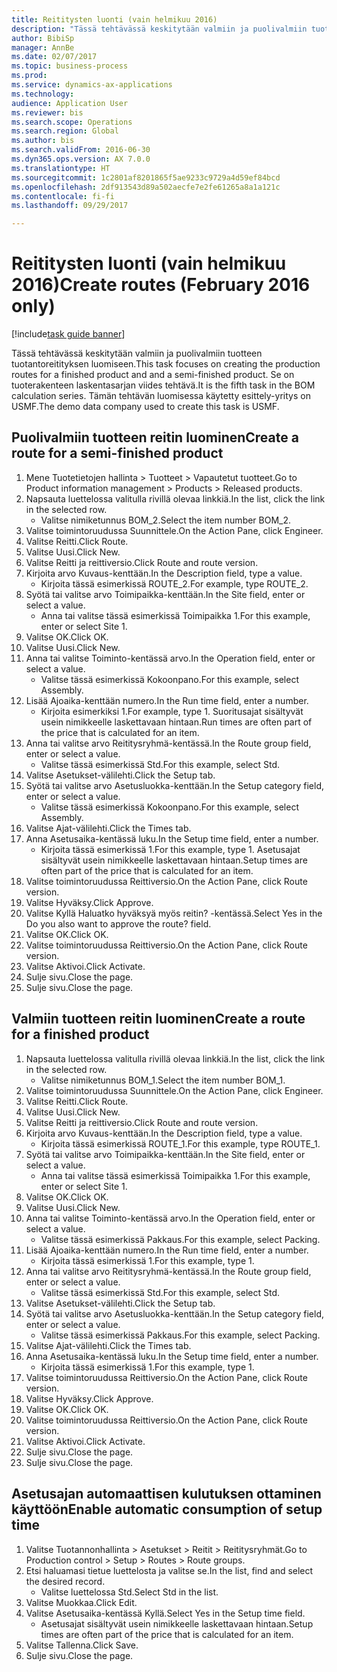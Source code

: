```yaml
--- 
title: Reititysten luonti (vain helmikuu 2016)
description: "Tässä tehtävässä keskitytään valmiin ja puolivalmiin tuotteen tuotantoreitityksen luomiseen."
author: BibiSp
manager: AnnBe
ms.date: 02/07/2017
ms.topic: business-process
ms.prod: 
ms.service: dynamics-ax-applications
ms.technology: 
audience: Application User
ms.reviewer: bis
ms.search.scope: Operations
ms.search.region: Global
ms.author: bis
ms.search.validFrom: 2016-06-30
ms.dyn365.ops.version: AX 7.0.0
ms.translationtype: HT
ms.sourcegitcommit: 1c2801af8201865f5ae9233c9729a4d59ef84bcd
ms.openlocfilehash: 2df913543d89a502aecfe7e2fe61265a8a1a121c
ms.contentlocale: fi-fi
ms.lasthandoff: 09/29/2017

---
```

# <a name="create-routes-february-2016-only"></a><span data-ttu-id="854c9-103">Reititysten luonti (vain helmikuu 2016)</span><span class="sxs-lookup"><span data-stu-id="854c9-103">Create routes (February 2016 only)</span></span>

[!include[task guide banner](../../includes/task-guide-banner.md)]

<span data-ttu-id="854c9-104">Tässä tehtävässä keskitytään valmiin ja puolivalmiin tuotteen tuotantoreitityksen luomiseen.</span><span class="sxs-lookup"><span data-stu-id="854c9-104">This task focuses on creating the production routes for a finished product and and a semi-finished product.</span></span> <span data-ttu-id="854c9-105">Se on tuoterakenteen laskentasarjan viides tehtävä.</span><span class="sxs-lookup"><span data-stu-id="854c9-105">It is the fifth task in the BOM calculation series.</span></span> <span data-ttu-id="854c9-106">Tämän tehtävän luomisessa käytetty esittely-yritys on USMF.</span><span class="sxs-lookup"><span data-stu-id="854c9-106">The demo data company used to create this task is USMF.</span></span>


## <a name="create-a-route-for-a-semi-finished-product"></a><span data-ttu-id="854c9-107">Puolivalmiin tuotteen reitin luominen</span><span class="sxs-lookup"><span data-stu-id="854c9-107">Create a route for a semi-finished product</span></span>
1. <span data-ttu-id="854c9-108">Mene Tuotetietojen hallinta > Tuotteet > Vapautetut tuotteet.</span><span class="sxs-lookup"><span data-stu-id="854c9-108">Go to Product information management > Products > Released products.</span></span>
2. <span data-ttu-id="854c9-109">Napsauta luettelossa valitulla rivillä olevaa linkkiä.</span><span class="sxs-lookup"><span data-stu-id="854c9-109">In the list, click the link in the selected row.</span></span>
    * <span data-ttu-id="854c9-110">Valitse nimiketunnus BOM_2.</span><span class="sxs-lookup"><span data-stu-id="854c9-110">Select the item number BOM_2.</span></span>  
3. <span data-ttu-id="854c9-111">Valitse toimintoruudussa Suunnittele.</span><span class="sxs-lookup"><span data-stu-id="854c9-111">On the Action Pane, click Engineer.</span></span>
4. <span data-ttu-id="854c9-112">Valitse Reitti.</span><span class="sxs-lookup"><span data-stu-id="854c9-112">Click Route.</span></span>
5. <span data-ttu-id="854c9-113">Valitse Uusi.</span><span class="sxs-lookup"><span data-stu-id="854c9-113">Click New.</span></span>
6. <span data-ttu-id="854c9-114">Valitse Reitti ja reittiversio.</span><span class="sxs-lookup"><span data-stu-id="854c9-114">Click Route and route version.</span></span>
7. <span data-ttu-id="854c9-115">Kirjoita arvo Kuvaus-kenttään.</span><span class="sxs-lookup"><span data-stu-id="854c9-115">In the Description field, type a value.</span></span>
    * <span data-ttu-id="854c9-116">Kirjoita tässä esimerkissä ROUTE_2.</span><span class="sxs-lookup"><span data-stu-id="854c9-116">For example, type ROUTE_2.</span></span>  
8. <span data-ttu-id="854c9-117">Syötä tai valitse arvo Toimipaikka-kenttään.</span><span class="sxs-lookup"><span data-stu-id="854c9-117">In the Site field, enter or select a value.</span></span>
    * <span data-ttu-id="854c9-118">Anna tai valitse tässä esimerkissä Toimipaikka 1.</span><span class="sxs-lookup"><span data-stu-id="854c9-118">For this example, enter or select Site 1.</span></span>  
9. <span data-ttu-id="854c9-119">Valitse OK.</span><span class="sxs-lookup"><span data-stu-id="854c9-119">Click OK.</span></span>
10. <span data-ttu-id="854c9-120">Valitse Uusi.</span><span class="sxs-lookup"><span data-stu-id="854c9-120">Click New.</span></span>
11. <span data-ttu-id="854c9-121">Anna tai valitse Toiminto-kentässä arvo.</span><span class="sxs-lookup"><span data-stu-id="854c9-121">In the Operation field, enter or select a value.</span></span>
    * <span data-ttu-id="854c9-122">Valitse tässä esimerkissä Kokoonpano.</span><span class="sxs-lookup"><span data-stu-id="854c9-122">For this example, select Assembly.</span></span>  
12. <span data-ttu-id="854c9-123">Lisää Ajoaika-kenttään numero.</span><span class="sxs-lookup"><span data-stu-id="854c9-123">In the Run time field, enter a number.</span></span>
    * <span data-ttu-id="854c9-124">Kirjoita esimerkiksi 1.</span><span class="sxs-lookup"><span data-stu-id="854c9-124">For example, type 1.</span></span> <span data-ttu-id="854c9-125">Suoritusajat sisältyvät usein nimikkeelle laskettavaan hintaan.</span><span class="sxs-lookup"><span data-stu-id="854c9-125">Run times are often part of the price that is calculated for an item.</span></span>  
13. <span data-ttu-id="854c9-126">Anna tai valitse arvo Reititysryhmä-kentässä.</span><span class="sxs-lookup"><span data-stu-id="854c9-126">In the Route group field, enter or select a value.</span></span>
    * <span data-ttu-id="854c9-127">Valitse tässä esimerkissä Std.</span><span class="sxs-lookup"><span data-stu-id="854c9-127">For this example, select Std.</span></span>  
14. <span data-ttu-id="854c9-128">Valitse Asetukset-välilehti.</span><span class="sxs-lookup"><span data-stu-id="854c9-128">Click the Setup tab.</span></span>
15. <span data-ttu-id="854c9-129">Syötä tai valitse arvo Asetusluokka-kenttään.</span><span class="sxs-lookup"><span data-stu-id="854c9-129">In the Setup category field, enter or select a value.</span></span>
    * <span data-ttu-id="854c9-130">Valitse tässä esimerkissä Kokoonpano.</span><span class="sxs-lookup"><span data-stu-id="854c9-130">For this example, select Assembly.</span></span>  
16. <span data-ttu-id="854c9-131">Valitse Ajat-välilehti.</span><span class="sxs-lookup"><span data-stu-id="854c9-131">Click the Times tab.</span></span>
17. <span data-ttu-id="854c9-132">Anna Asetusaika-kentässä luku.</span><span class="sxs-lookup"><span data-stu-id="854c9-132">In the Setup time field, enter a number.</span></span>
    * <span data-ttu-id="854c9-133">Kirjoita tässä esimerkissä 1.</span><span class="sxs-lookup"><span data-stu-id="854c9-133">For this example, type 1.</span></span> <span data-ttu-id="854c9-134">Asetusajat sisältyvät usein nimikkeelle laskettavaan hintaan.</span><span class="sxs-lookup"><span data-stu-id="854c9-134">Setup times are often part of the price that is calculated for an item.</span></span>  
18. <span data-ttu-id="854c9-135">Valitse toimintoruudussa Reittiversio.</span><span class="sxs-lookup"><span data-stu-id="854c9-135">On the Action Pane, click Route version.</span></span>
19. <span data-ttu-id="854c9-136">Valitse Hyväksy.</span><span class="sxs-lookup"><span data-stu-id="854c9-136">Click Approve.</span></span>
20. <span data-ttu-id="854c9-137">Valitse Kyllä Haluatko hyväksyä myös reitin? -kentässä.</span><span class="sxs-lookup"><span data-stu-id="854c9-137">Select Yes in the Do you also want to approve the route? field.</span></span>
21. <span data-ttu-id="854c9-138">Valitse OK.</span><span class="sxs-lookup"><span data-stu-id="854c9-138">Click OK.</span></span>
22. <span data-ttu-id="854c9-139">Valitse toimintoruudussa Reittiversio.</span><span class="sxs-lookup"><span data-stu-id="854c9-139">On the Action Pane, click Route version.</span></span>
23. <span data-ttu-id="854c9-140">Valitse Aktivoi.</span><span class="sxs-lookup"><span data-stu-id="854c9-140">Click Activate.</span></span>
24. <span data-ttu-id="854c9-141">Sulje sivu.</span><span class="sxs-lookup"><span data-stu-id="854c9-141">Close the page.</span></span>
25. <span data-ttu-id="854c9-142">Sulje sivu.</span><span class="sxs-lookup"><span data-stu-id="854c9-142">Close the page.</span></span>

## <a name="create-a-route-for-a-finished-product"></a><span data-ttu-id="854c9-143">Valmiin tuotteen reitin luominen</span><span class="sxs-lookup"><span data-stu-id="854c9-143">Create a route for a finished product</span></span>
1. <span data-ttu-id="854c9-144">Napsauta luettelossa valitulla rivillä olevaa linkkiä.</span><span class="sxs-lookup"><span data-stu-id="854c9-144">In the list, click the link in the selected row.</span></span>
    * <span data-ttu-id="854c9-145">Valitse nimiketunnus BOM_1.</span><span class="sxs-lookup"><span data-stu-id="854c9-145">Select the item number BOM_1.</span></span>  
2. <span data-ttu-id="854c9-146">Valitse toimintoruudussa Suunnittele.</span><span class="sxs-lookup"><span data-stu-id="854c9-146">On the Action Pane, click Engineer.</span></span>
3. <span data-ttu-id="854c9-147">Valitse Reitti.</span><span class="sxs-lookup"><span data-stu-id="854c9-147">Click Route.</span></span>
4. <span data-ttu-id="854c9-148">Valitse Uusi.</span><span class="sxs-lookup"><span data-stu-id="854c9-148">Click New.</span></span>
5. <span data-ttu-id="854c9-149">Valitse Reitti ja reittiversio.</span><span class="sxs-lookup"><span data-stu-id="854c9-149">Click Route and route version.</span></span>
6. <span data-ttu-id="854c9-150">Kirjoita arvo Kuvaus-kenttään.</span><span class="sxs-lookup"><span data-stu-id="854c9-150">In the Description field, type a value.</span></span>
    * <span data-ttu-id="854c9-151">Kirjoita tässä esimerkissä ROUTE_1.</span><span class="sxs-lookup"><span data-stu-id="854c9-151">For this example, type ROUTE_1.</span></span>  
7. <span data-ttu-id="854c9-152">Syötä tai valitse arvo Toimipaikka-kenttään.</span><span class="sxs-lookup"><span data-stu-id="854c9-152">In the Site field, enter or select a value.</span></span>
    * <span data-ttu-id="854c9-153">Anna tai valitse tässä esimerkissä Toimipaikka 1.</span><span class="sxs-lookup"><span data-stu-id="854c9-153">For this example, enter or select Site 1.</span></span>  
8. <span data-ttu-id="854c9-154">Valitse OK.</span><span class="sxs-lookup"><span data-stu-id="854c9-154">Click OK.</span></span>
9. <span data-ttu-id="854c9-155">Valitse Uusi.</span><span class="sxs-lookup"><span data-stu-id="854c9-155">Click New.</span></span>
10. <span data-ttu-id="854c9-156">Anna tai valitse Toiminto-kentässä arvo.</span><span class="sxs-lookup"><span data-stu-id="854c9-156">In the Operation field, enter or select a value.</span></span>
    * <span data-ttu-id="854c9-157">Valitse tässä esimerkissä Pakkaus.</span><span class="sxs-lookup"><span data-stu-id="854c9-157">For this example, select Packing.</span></span>  
11. <span data-ttu-id="854c9-158">Lisää Ajoaika-kenttään numero.</span><span class="sxs-lookup"><span data-stu-id="854c9-158">In the Run time field, enter a number.</span></span>
    * <span data-ttu-id="854c9-159">Kirjoita tässä esimerkissä 1.</span><span class="sxs-lookup"><span data-stu-id="854c9-159">For this example, type 1.</span></span>  
12. <span data-ttu-id="854c9-160">Anna tai valitse arvo Reititysryhmä-kentässä.</span><span class="sxs-lookup"><span data-stu-id="854c9-160">In the Route group field, enter or select a value.</span></span>
    * <span data-ttu-id="854c9-161">Valitse tässä esimerkissä Std.</span><span class="sxs-lookup"><span data-stu-id="854c9-161">For this example, select Std.</span></span>  
13. <span data-ttu-id="854c9-162">Valitse Asetukset-välilehti.</span><span class="sxs-lookup"><span data-stu-id="854c9-162">Click the Setup tab.</span></span>
14. <span data-ttu-id="854c9-163">Syötä tai valitse arvo Asetusluokka-kenttään.</span><span class="sxs-lookup"><span data-stu-id="854c9-163">In the Setup category field, enter or select a value.</span></span>
    * <span data-ttu-id="854c9-164">Valitse tässä esimerkissä Pakkaus.</span><span class="sxs-lookup"><span data-stu-id="854c9-164">For this example, select Packing.</span></span>  
15. <span data-ttu-id="854c9-165">Valitse Ajat-välilehti.</span><span class="sxs-lookup"><span data-stu-id="854c9-165">Click the Times tab.</span></span>
16. <span data-ttu-id="854c9-166">Anna Asetusaika-kentässä luku.</span><span class="sxs-lookup"><span data-stu-id="854c9-166">In the Setup time field, enter a number.</span></span>
    * <span data-ttu-id="854c9-167">Kirjoita tässä esimerkissä 1.</span><span class="sxs-lookup"><span data-stu-id="854c9-167">For this example, type 1.</span></span>  
17. <span data-ttu-id="854c9-168">Valitse toimintoruudussa Reittiversio.</span><span class="sxs-lookup"><span data-stu-id="854c9-168">On the Action Pane, click Route version.</span></span>
18. <span data-ttu-id="854c9-169">Valitse Hyväksy.</span><span class="sxs-lookup"><span data-stu-id="854c9-169">Click Approve.</span></span>
19. <span data-ttu-id="854c9-170">Valitse OK.</span><span class="sxs-lookup"><span data-stu-id="854c9-170">Click OK.</span></span>
20. <span data-ttu-id="854c9-171">Valitse toimintoruudussa Reittiversio.</span><span class="sxs-lookup"><span data-stu-id="854c9-171">On the Action Pane, click Route version.</span></span>
21. <span data-ttu-id="854c9-172">Valitse Aktivoi.</span><span class="sxs-lookup"><span data-stu-id="854c9-172">Click Activate.</span></span>
22. <span data-ttu-id="854c9-173">Sulje sivu.</span><span class="sxs-lookup"><span data-stu-id="854c9-173">Close the page.</span></span>
23. <span data-ttu-id="854c9-174">Sulje sivu.</span><span class="sxs-lookup"><span data-stu-id="854c9-174">Close the page.</span></span>

## <a name="enable-automatic-consumption-of-setup-time"></a><span data-ttu-id="854c9-175">Asetusajan automaattisen kulutuksen ottaminen käyttöön</span><span class="sxs-lookup"><span data-stu-id="854c9-175">Enable automatic consumption of setup time</span></span>
1. <span data-ttu-id="854c9-176">Valitse Tuotannonhallinta > Asetukset > Reitit > Reititysryhmät.</span><span class="sxs-lookup"><span data-stu-id="854c9-176">Go to Production control > Setup > Routes > Route groups.</span></span>
2. <span data-ttu-id="854c9-177">Etsi haluamasi tietue luettelosta ja valitse se.</span><span class="sxs-lookup"><span data-stu-id="854c9-177">In the list, find and select the desired record.</span></span>
    * <span data-ttu-id="854c9-178">Valitse luettelossa Std.</span><span class="sxs-lookup"><span data-stu-id="854c9-178">Select Std in the list.</span></span>  
3. <span data-ttu-id="854c9-179">Valitse Muokkaa.</span><span class="sxs-lookup"><span data-stu-id="854c9-179">Click Edit.</span></span>
4. <span data-ttu-id="854c9-180">Valitse Asetusaika-kentässä Kyllä.</span><span class="sxs-lookup"><span data-stu-id="854c9-180">Select Yes in the Setup time field.</span></span>
    * <span data-ttu-id="854c9-181">Asetusajat sisältyvät usein nimikkeelle laskettavaan hintaan.</span><span class="sxs-lookup"><span data-stu-id="854c9-181">Setup times are often part of the price that is calculated for an item.</span></span>  
5. <span data-ttu-id="854c9-182">Valitse Tallenna.</span><span class="sxs-lookup"><span data-stu-id="854c9-182">Click Save.</span></span>
6. <span data-ttu-id="854c9-183">Sulje sivu.</span><span class="sxs-lookup"><span data-stu-id="854c9-183">Close the page.</span></span>


